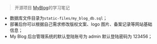 > 开源项目 [MyBlog](https://github.com/ZHENFENG13/My-Blog)的学习笔记

-   数据库文件目录为`static-files/my_blog_db.sql`；
-   部署后你可以根据自己需求修改版权文案、logo 图片、备案记录等网站基础信息；
-   My Blog 后台管理系统的默认登陆账号为 admin 默认登陆密码为 123456；

